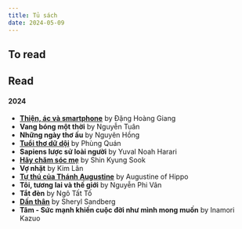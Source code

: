 ```yaml
---
title: Tủ sách
date: 2024-05-09
---
```

## To read


## Read

#### 2024
- [**Thiện, ác và smartphone**](braindump/thien-ac-va-smartphone) by Đặng Hoàng Giang
- **Vang bóng một thời** by Nguyễn Tuân
- **Những ngày thơ ấu** by Nguyên Hồng
- [**Tuổi thơ dữ dội**](/braindump/tuoi-tho-du-doi.md) by Phùng Quán
- **Sapiens lược sử loài người** by Yuval Noah Harari
- [**Hãy chăm sóc mẹ**](braindump/hay-cham-soc-me.md) by Shin Kyung Sook
- **Vợ nhặt** by Kim Lân
- [**Tự thú của Thánh Augustine**](braindump/tu-thu-cua-thanh-augustine) by Augustine of Hippo
- **Tôi, tương lai và thế giới** by Nguyễn Phi Vân
- **Tắt đèn** by Ngô Tất Tố
- [**Dấn thân**](braindump/dan-than.md) by Sheryl Sandberg
- **Tâm - Sức mạnh khiến cuộc đời như mình mong muốn** by Inamori Kazuo
